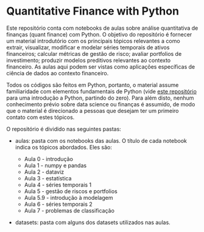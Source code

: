 # Quantitative Finance with Python

Este repositório conta com notebooks de aulas sobre análise quantitativa de finanças (quant finance) com Python. O objetivo do repositório é fornecer um material introdutório com os principais tópicos relevantes a como extrair, visualizar, modificar e modelar séries temporais de ativos financeiros; calcular métricas de gestão de risco; avaliar portfolios de investimento; produzir modelos preditivos relevantes ao contexto financeiro. As aulas aqui podem ser vistas como aplicações específicas de ciência de dados ao contexto financeiro.

Todos os códigos são feitos em Python, portanto, o material assume familiaridade com elementos fundamentais de Python (vide [este repositório](https://github.com/andre-juan/python-fundamentals) para uma introdução a Python, partindo do zero). Para além disto, nenhum conhecimento prévio sobre data science ou finanças é assumido, de modo que o material é direcionado a pessoas que desejam ter um primeiro contato com estes tópicos.

O repositório é dividido nas seguintes pastas:

- aulas: pasta com os notebooks das aulas. O título de cada notebook indica os tópicos abordados. Eles são:
  - Aula 0 - introdução
  - Aula 1 - numpy e pandas
  - Aula 2 - dataviz
  - Aula 3 - estatística
  - Aula 4 - séries temporais 1
  - Aula 5 - gestão de riscos e portfolios
  - Aula 5.9 - introdução à modelagem
  - Aula 6 - séries temporais 2
  - Aula 7 - problemas de classificação

- datasets: pasta com alguns dos datasets utilizados nas aulas.
